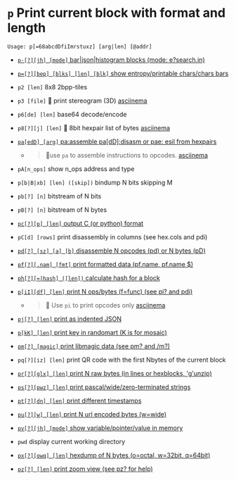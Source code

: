<!-- TITLE: p -->
<!-- SUBTITLE: All printing functions are handled by p and its sub options -->

#  `p` Print current block with format and length


```
Usage: p[=68abcdDfiImrstuxz] [arg|len] [@addr]
```


- [ `p-[?][jh] [mode]` bar|json|histogram blocks (mode: e?search.in)](/options/p/p-jh)

- [ `p=[?][bep] [blks] [len] [blk]` show entropy/printable chars/chars bars](/options/p/p-bep)

- `p2 [len]` 8x8 2bpp-tiles
- `p3 [file]` 🚀 print stereogram (3D) [asciinema](https://asciinema.org/a/tMwTJ5McX5vVsSwH21gBDXNTp)
- `p6[de] [len]` base64 decode/encode
- `p8[?][j] [len]` 🚀 8bit hexpair list of bytes [asciinema](https://asciinema.org/a/NiBOmL4HjzsMgYlIMiZxHAwGv)

- [ `pa[edD] [arg]` pa:assemble pa[dD]:disasm or pae: esil from hexpairs](/options/p/pa-ed)
	- > 🚀use `pa` to assemble instructions to opcodes. [asciinema](https://asciinema.org/a/pg4JyPZ4Tx1l2v2nVzKusAeVA)

- `pA[n_ops]` show n_ops address and type
- `p[b|B|xb] [len] ([skip])` bindump N bits skipping M
- `pb[?] [n]` bitstream of N bits
- `pB[?] [n]` bitstream of N bytes

- [ `pc[?][p] [len]` output C (or python) format](/options/p/pc-p)

- `pC[d] [rows]` print disassembly in columns (see hex.cols and pdi)

- [ `pd[?] [sz] [a] [b]` disassemble N opcodes (pd) or N bytes (pD)](/options/p/pd-sz)

- [ `pf[?][.nam] [fmt]` print formatted data (pf.name, pf.name $<expr>)](/options/p/pf-nam)

- [ `ph[?][=|hash] ([len])` calculate hash for a block](/options/p/ph-hash)

- [ `p[iI][df] [len]` print N ops/bytes (f=func) (see pi? and pdi)](/options/p/p-ii)
	- > 🚀 Use `pi` to print opcodes only [asciinema](https://asciinema.org/a/Ygnzj7RSt7JJ3orx8DvonLpIW)

- [ `pj[?] [len]` print as indented JSON](/options/p/pj-len)

- [ `p[kK] [len]` print key in randomart (K is for mosaic)](/options/p/p-k_capk)

- [ `pm[?] [magic]` print libmagic data (see pm? and /m?)](/options/p/pm-magic)

- `pq[?][iz] [len]` print QR code with the first Nbytes of the current block

- [ `pr[?][glx] [len]` print N raw bytes (in lines or hexblocks, 'g'unzip)](/options/p/pr-glx)

- [ `ps[?][pwz] [len]` print pascal/wide/zero-terminated strings](/options/p/ps-pwz)

- [ `pt[?][dn] [len]` print different timestamps](/options/p/pt-dn)

- [ `pu[?][w] [len]` print N url encoded bytes (w=wide)](/options/p/pu-w-len)

- [ `pv[?][jh] [mode]` show variable/pointer/value in memory](/options/p/pv-jh-mode)

- `pwd` display current working directory

- [ `px[?][owq] [len]` hexdump of N bytes (o=octal, w=32bit, q=64bit)](/options/p/px-owq)

- [ `pz[?] [len]` print zoom view (see pz? for help)](/options/p/pz-len-print-zoom)

<p hidden>p2 p3 p6 p8 pA pb pB pC pd pf ph pi pj pk pK pm pq pr ps pt pu pv pwd px pz</p>
